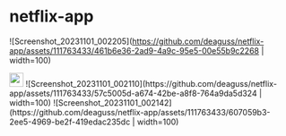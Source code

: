 # netflix-app

![Screenshot_20231101_002205](https://github.com/deaguss/netflix-app/assets/111763433/461b6e36-2ad9-4a9c-95e5-00e55b9c2268 | width=100)

<img src='https://github.com/deaguss/netflix-app/assets/111763433/461b6e36-2ad9-4a9c-95e5-00e55b9c2268' width='25'>
![Screenshot_20231101_002110](https://github.com/deaguss/netflix-app/assets/111763433/57c5005d-a674-42be-a8f8-764a9da5d324 | width=100)
![Screenshot_20231101_002142](https://github.com/deaguss/netflix-app/assets/111763433/607059b3-2ee5-4969-be2f-419edac235dc | width=100)
